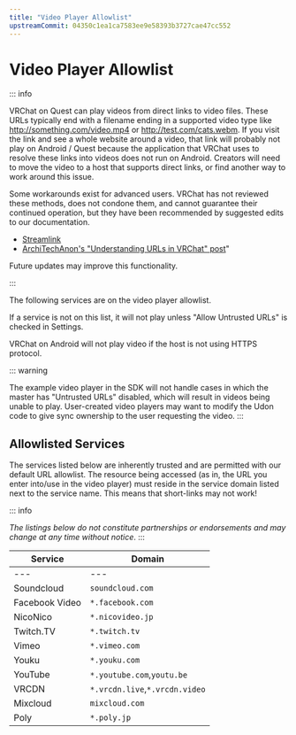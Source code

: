 ```yaml
---
title: "Video Player Allowlist"
upstreamCommit: 04350c1ea1ca7583ee9e58393b3727cae47cc552
---
```


<!-- zhlint disabled -->

# Video Player Allowlist

::: info

VRChat on Quest can play videos from direct links to video files. These URLs typically end with a filename ending in a supported video type like http://something.com/video.mp4 or http://test.com/cats.webm. If you visit the link and see a whole website around a video, that link will probably not play on Android / Quest because the application that VRChat uses to resolve these links into videos does not run on Android.  Creators will need to move the video to a host that supports direct links, or find another way to work around this issue.

Some workarounds exist for advanced users. VRChat has not reviewed these methods, does not condone them, and cannot guarantee their continued operation, but they have been recommended by suggested edits to our documentation.

* [Streamlink](https://streamlink.github.io)
* [ArchiTechAnon's "Understanding URLs in VRChat" post](https://ask.vrchat.com/t/protv-by-architechanon-usage-guides-and-walkthroughs/7029/11)"

Future updates may improve this functionality.

:::

The following services are on the video player allowlist.

If a service is not on this list, it will not play unless "Allow Untrusted URLs" is checked in Settings.

VRChat on Android will not play video if the host is not using HTTPS protocol.

::: warning

The example video player in the SDK will not handle cases in which the master has "Untrusted URLs" disabled, which will result in videos being unable to play. User-created video players may want to modify the Udon code to give sync ownership to the user requesting the video.
:::

## Allowlisted Services
The services listed below are inherently trusted and are permitted with our default URL allowlist. The resource being accessed (as in, the URL you enter into/use in the video player) must reside in the service domain listed next to the service name. This means that short-links may not work!

::: info

*The listings below do not constitute partnerships or endorsements and may change at any time without notice*.
:::

| Service        | Domain                         |
| -------------- | ------------------------------ |
| ---            | ---                            |
| Soundcloud     | `soundcloud.com`               |
| Facebook Video | `*.facebook.com`               |
| NicoNico       | `*.nicovideo.jp`               |
| Twitch.TV      | `*.twitch.tv`                  |
| Vimeo          | `*.vimeo.com`                  |
| Youku          | `*.youku.com`                  |
| YouTube        | `*.youtube.com`,`youtu.be`     |
| VRCDN          | `*.vrcdn.live`,`*.vrcdn.video` |
| Mixcloud       | `mixcloud.com`                 |
| Poly           | `*.poly.jp`                    |

